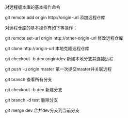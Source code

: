 对远程版本库的基本操作命令

git remote add origin http://origin-url 添加远程仓库

对远程仓库的基本操作有如下等操作：

git remote set-url origin http://other-origin-url 修改远程仓库

git clone http://origin-url 本地克隆远程仓库

git checkout -b dev origin/dev 新建本地分支并连接远程

git push -u origin master 第一次提交master并关联远程

git branch 查看所有分支

git checkout -b dev 新建分支

git branch -d test 删除分支

git merge dev 合并dev分支到当前分支
